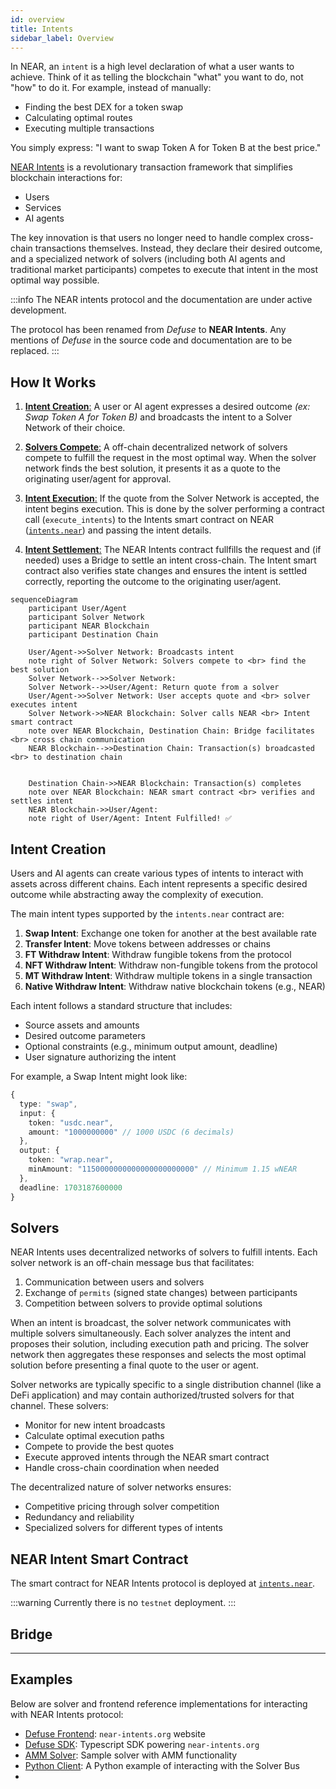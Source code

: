 ```yaml
---
id: overview
title: Intents
sidebar_label: Overview
---
```


In NEAR, an `intent` is a high level declaration of what a user wants to achieve. Think of it as telling the blockchain "what" you want to do, not "how" to do it. For example, instead of manually:
- Finding the best DEX for a token swap
- Calculating optimal routes
- Executing multiple transactions

You simply express: "I want to swap Token A for Token B at the best price."

[NEAR Intents](https://near.org/blog/introducing-near-intents/) is a revolutionary transaction framework that simplifies blockchain interactions for:
- Users
- Services
- AI agents

The key innovation is that users no longer need to handle complex cross-chain transactions themselves. Instead, they declare their desired outcome, and a specialized network of solvers (including both AI agents and traditional market participants) competes to execute that intent in the most optimal way possible.

:::info
The NEAR intents protocol and the documentation are under active development.

The protocol has been renamed from _Defuse_ to **NEAR Intents**.
Any mentions of _Defuse_ in the source code and documentation are to be replaced.
:::

## How It Works

1. [**Intent Creation**:](#intent-creation) A user or AI agent expresses a desired outcome _(ex: Swap Token A for Token B)_ and broadcasts the intent to a Solver Network of their choice.

2. [**Solvers Compete**:](#solvers) A off-chain decentralized network of solvers compete to fulfill the request in the most optimal way. When the solver network finds the best solution, it presents it as a quote to the originating user/agent for approval.

4. [**Intent Execution**:](#intent-execution) If the quote from the Solver Network is accepted, the intent begins execution. This is done by the solver performing a contract call (`execute_intents`) to the Intents smart contract on NEAR ([`intents.near`](https://nearblocks.io/address/intents.near)) and passing the intent details. 

5. [**Intent Settlement**:](#intent-settlement) The NEAR Intents contract fullfills the request and (if needed) uses a Bridge to settle an intent cross-chain. The Intent smart contract also verifies state changes and ensures the intent is settled correctly, reporting the outcome to the originating user/agent.

```mermaid
sequenceDiagram
    participant User/Agent
    participant Solver Network
    participant NEAR Blockchain
    participant Destination Chain

    User/Agent->>Solver Network: Broadcasts intent
    note right of Solver Network: Solvers compete to <br> find the best solution
    Solver Network-->>Solver Network: 
    Solver Network-->>User/Agent: Return quote from a solver
    User/Agent->>Solver Network: User accepts quote and <br> solver executes intent
    Solver Network->>NEAR Blockchain: Solver calls NEAR <br> Intent smart contract
    note over NEAR Blockchain, Destination Chain: Bridge facilitates <br> cross chain communication
    NEAR Blockchain-->>Destination Chain: Transaction(s) broadcasted <br> to destination chain


    Destination Chain->>NEAR Blockchain: Transaction(s) completes
    note over NEAR Blockchain: NEAR smart contract <br> verifies and settles intent
    NEAR Blockchain->>User/Agent: 
    note right of User/Agent: Intent Fulfilled! ✅
```


## Intent Creation

Users and AI agents can create various types of intents to interact with assets across different chains. Each intent represents a specific desired outcome while abstracting away the complexity of execution.

The main intent types supported by the `intents.near` contract are:

1. **Swap Intent**: Exchange one token for another at the best available rate
2. **Transfer Intent**: Move tokens between addresses or chains
3. **FT Withdraw Intent**: Withdraw fungible tokens from the protocol
4. **NFT Withdraw Intent**: Withdraw non-fungible tokens from the protocol
5. **MT Withdraw Intent**: Withdraw multiple tokens in a single transaction
6. **Native Withdraw Intent**: Withdraw native blockchain tokens (e.g., NEAR)

Each intent follows a standard structure that includes:
- Source assets and amounts
- Desired outcome parameters
- Optional constraints (e.g., minimum output amount, deadline)
- User signature authorizing the intent

For example, a Swap Intent might look like:
```typescript
{
  type: "swap",
  input: {
    token: "usdc.near",
    amount: "1000000000" // 1000 USDC (6 decimals)
  },
  output: {
    token: "wrap.near",
    minAmount: "1150000000000000000000000" // Minimum 1.15 wNEAR
  },
  deadline: 1703187600000
}
```

## Solvers

NEAR Intents uses decentralized networks of solvers to fulfill intents. Each solver network is an off-chain message bus that facilitates:

1. Communication between users and solvers
2. Exchange of `permits` (signed state changes) between participants
3. Competition between solvers to provide optimal solutions

When an intent is broadcast, the solver network communicates with multiple solvers simultaneously. Each solver analyzes the intent and proposes their solution, including execution path and pricing. The solver network then aggregates these responses and selects the most optimal solution before presenting a final quote to the user or agent.

Solver networks are typically specific to a single distribution channel (like a DeFi application) and may contain authorized/trusted solvers for that channel. These solvers:

- Monitor for new intent broadcasts
- Calculate optimal execution paths
- Compete to provide the best quotes
- Execute approved intents through the NEAR smart contract
- Handle cross-chain coordination when needed

The decentralized nature of solver networks ensures:
- Competitive pricing through solver competition
- Redundancy and reliability
- Specialized solvers for different types of intents

## NEAR Intent Smart Contract

The smart contract for NEAR Intents protocol is deployed at [`intents.near`](https://nearblocks.io/address/intents.near).

:::warning
Currently there is no `testnet` deployment.
:::

## Bridge

---

## Examples

Below are solver and frontend reference implementations for interacting with NEAR Intents protocol:

- [Defuse Frontend](https://github.com/defuse-protocol/defuse-frontend): `near-intents.org` website
- [Defuse SDK](https://github.com/defuse-protocol/defuse-sdk): Typescript SDK powering `near-intents.org`
- [AMM Solver](https://github.com/defuse-protocol/near-intents-amm-solver): Sample solver with AMM functionality
- [Python Client](https://github.com/referencedev/test-intent): A Python example of interacting with the Solver Bus
-
